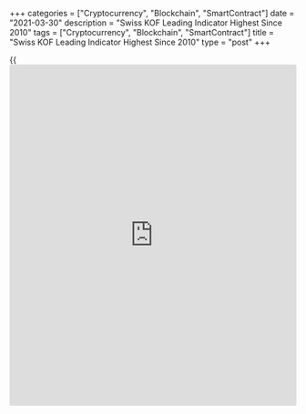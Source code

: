 +++
categories = ["Cryptocurrency", "Blockchain", "SmartContract"]
date = "2021-03-30"
description = "Swiss KOF Leading Indicator Highest Since 2010"
tags = ["Cryptocurrency", "Blockchain", "SmartContract"]
title = "Swiss KOF Leading Indicator Highest Since 2010"
type = "post"
+++

{{<iframe id="large-banner" src="https://www.bounty.group/#slide=25.0" width="100%" height="600" scrolling="no" style="border: 0px solid rgb(216, 221, 230); border-radius: 3px;">}}

A measure signaling future turning points in the Swiss [economy][1]
climbed to its highest in over a decade in March, suggest a faster pace
of economic recovery in the coming months.  
  
The economic barometer rose to 117.8 from a revised 102.6 in February,
the KOF Economic Institute said Tuesday. Economists had expected the
index to climb to 104.6.

The latest score was markedly above its long-term average of 100.  
  
The reading is now as high as it was last in summer 2010 and thus
signals a rapid economic recovery for the coming months, the KOF said.  
  
The latest improvement in the index was largely due to the indicators
from the manufacturing industry. The other groups of indicators, both
for domestic and foreign demand, all signal a positive development,
albeit significantly weaker, the think tank said.

For comments and feedback [contact](https://www.playgroundfx.com/contact/): editorial@rtt[news](https://www.letsplayfx.com/blog/forex-news-website/).com

[Economic News][1]

 **What parts of the world are seeing the best (and worst) economic
performances lately? Click[here][2] to check out our [Econ Scorecard][2]
and find out! See up-to-the-moment [ranking](https://www.playgroundfx.com/blog/crypto-exchange-ranking/)s for the best and worst
performers in [GDP][3], [unemployment rate][4], [inflation][5] and much
more.**

   1. www.rtt[news](https://www.letsplayfx.com/blog/forex-news-website/).com/Content/EconomicNews.aspx
   2. www.rtt[news](https://www.letsplayfx.com/blog/forex-news-website/).com/economic-scorecard/world-rank/retail-sales/highest-performance.aspx
   3. www.rtt[news](https://www.letsplayfx.com/blog/forex-news-website/).com/economic-scorecard/world-rank/GDP/highest-performance.aspx
   4. www.rtt[news](https://www.letsplayfx.com/blog/forex-news-website/).com/economic-scorecard/world-rank/unemployment-rate/lowest-performance.aspx
   5. www.rtt[news](https://www.letsplayfx.com/blog/forex-news-website/).com/economic-scorecard/world-rank/CPI/highest-performance.aspx